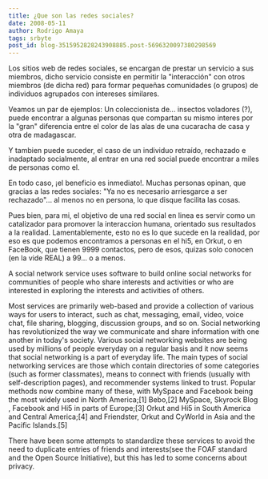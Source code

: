 ```yaml
---
title: ¿Que son las redes sociales?
date: 2008-05-11
author: Rodrigo Amaya
tags: srbyte
post_id: blog-3515952828243908885.post-5696320097380298569
---
```


Los sitios web de redes sociales, se encargan de prestar un servicio a sus
      miembros, dicho servicio consiste en permitir la "interacción" con otros miembros (de dicha
      red) para formar pequeñas comunidades (o grupos) de individuos agrupados con intereses
      similares.

Veamos un par de ejemplos: Un coleccionista de... insectos
      voladores (?), puede encontrar a algunas personas que compartan su mismo interes por la "gran"
      diferencia entre el color de las alas de una cucaracha de casa y otra de madagascar.

Y tambien puede suceder, el caso de un individuo retraído,
      rechazado e inadaptado socialmente, al entrar en una red social puede encontrar a miles de
      personas como el.

En todo caso, ¡el beneficio es inmediato!. Muchas
      personas opinan, que gracias a las redes sociales: "Ya no es necesario arriesgarce a ser
      rechazado"... al menos no en persona, lo que disque facilita las cosas.

Pues bien, para mi, el objetivo de una red social en linea es servir como un catalizador
      para promover la interaccion humana, orientado sus resultados a la realidad. Lamentablemente,
      esto no es lo que sucede en la realidad, por eso es que podemos encontramos a personas en el
      hi5, en Orkut, o en FaceBook, que tienen 9999 contactos, pero de esos, quizas solo conocen (en
      la vide REAL) a 99... o a menos.

A social network service
      uses software to build online social networks for communities of people who share interests
      and activities or who are interested in exploring the interests and activities of
      others.

Most services are primarily web-based and provide a collection
      of various ways for users to interact, such as chat, messaging, email, video, voice chat, file
      sharing, blogging, discussion groups, and so on. Social networking has revolutionized the way
      we communicate and share information with one another in today's society. Various social
      networking websites are being used by millions of people everyday on a regular basis and it
      now seems that social networking is a part of everyday life. The main types of social
      networking services are those which contain directories of some categories (such as former
      classmates), means to connect with friends (usually with self-description pages), and
      recommender systems linked to trust. Popular methods now combine many of these, with MySpace
      and Facebook being the most widely used in North America;[1] Bebo,[2] MySpace, Skyrock Blog ,
      Facebook and Hi5 in parts of Europe;[3] Orkut and Hi5 in South America and Central America;[4]
      and Friendster, Orkut and CyWorld in Asia and the Pacific Islands.[5]

There have been some attempts to standardize these services to avoid the need to
      duplicate entries of friends and interests(see the FOAF standard and the Open Source
      Initiative), but this has led to some concerns about privacy.